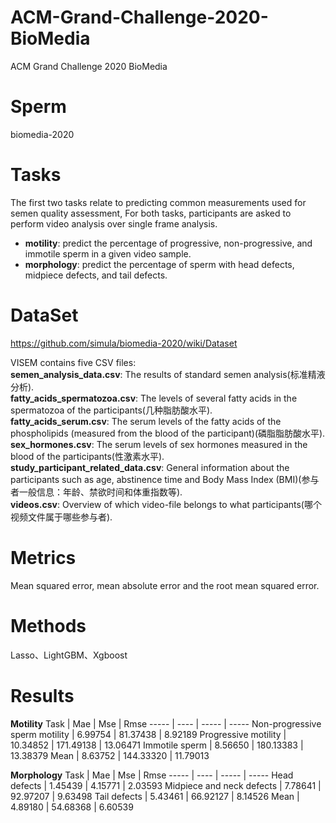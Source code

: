 # ACM-Grand-Challenge-2020-BioMedia
ACM Grand Challenge 2020 BioMedia

# Sperm
biomedia-2020

# Tasks

The first two tasks relate to predicting common measurements used for semen quality assessment, For both tasks, participants are asked to perform video analysis over single frame analysis.  
- **motility**: predict the percentage of progressive, non-progressive, and immotile sperm in a given video sample.  
- **morphology**: predict the percentage of sperm with head defects, midpiece defects, and tail defects.  

# DataSet

https://github.com/simula/biomedia-2020/wiki/Dataset  

VISEM contains five CSV files:  
**semen_analysis_data.csv**: The results of standard semen analysis(标准精液分析).  
**fatty_acids_spermatozoa.csv**: The levels of several fatty acids in the spermatozoa of the participants(几种脂肪酸水平).  
**fatty_acids_serum.csv**: The serum levels of the fatty acids of the phospholipids (measured from the blood of the participant)(磷脂脂肪酸水平).  
**sex_hormones.csv**: The serum levels of sex hormones measured in the blood of the participants(性激素水平).  
**study_participant_related_data.csv**: General information about the participants such as age, abstinence time and Body Mass Index (BMI)(参与者一般信息：年龄、禁欲时间和体重指数等).  
**videos.csv**: Overview of which video-file belongs to what participants(哪个视频文件属于哪些参与者).  

# Metrics

Mean squared error, mean absolute error and the root mean squared error. 


# Methods

Lasso、LightGBM、Xgboost


# Results

**Motility**
Task | Mae | Mse | Rmse
----- |  ---- | ----- | -----
Non-progressive sperm motility | 6.99754 | 81.37438 | 8.92189
Progressive motility | 10.34852 | 171.49138 | 13.06471
Immotile sperm | 8.56650 | 180.13383 | 13.38379
Mean | 8.63752 | 144.33320 | 11.79013  



**Morphology**
Task | Mae | Mse | Rmse
----- |  ---- | ----- | -----
Head defects | 1.45439 | 4.15771 | 2.03593
Midpiece and neck defects | 7.78641 | 92.97207 | 9.63498
Tail defects | 5.43461 | 66.92127 | 8.14526
Mean | 4.89180 | 54.68368 | 6.60539

